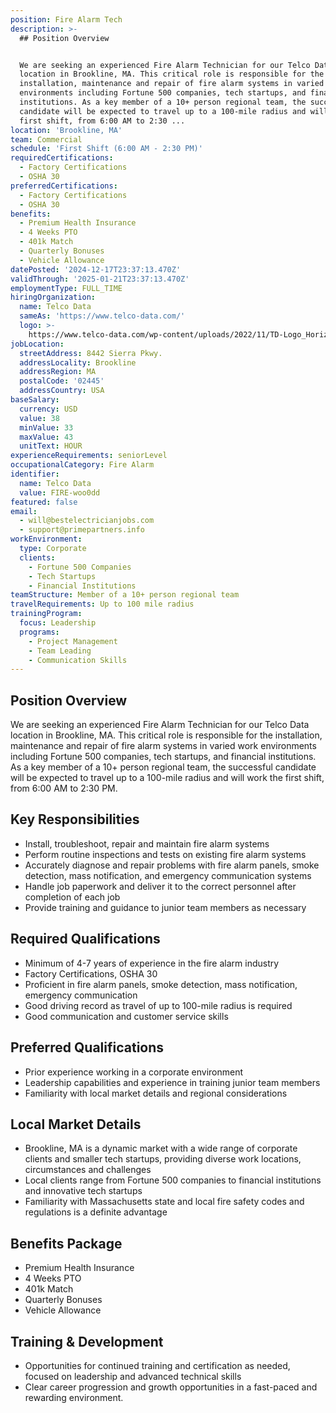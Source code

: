 ```yaml
---
position: Fire Alarm Tech
description: >-
  ## Position Overview


  We are seeking an experienced Fire Alarm Technician for our Telco Data
  location in Brookline, MA. This critical role is responsible for the
  installation, maintenance and repair of fire alarm systems in varied work
  environments including Fortune 500 companies, tech startups, and financial
  institutions. As a key member of a 10+ person regional team, the successful
  candidate will be expected to travel up to a 100-mile radius and will work the
  first shift, from 6:00 AM to 2:30 ...
location: 'Brookline, MA'
team: Commercial
schedule: 'First Shift (6:00 AM - 2:30 PM)'
requiredCertifications:
  - Factory Certifications
  - OSHA 30
preferredCertifications:
  - Factory Certifications
  - OSHA 30
benefits:
  - Premium Health Insurance
  - 4 Weeks PTO
  - 401k Match
  - Quarterly Bonuses
  - Vehicle Allowance
datePosted: '2024-12-17T23:37:13.470Z'
validThrough: '2025-01-21T23:37:13.470Z'
employmentType: FULL_TIME
hiringOrganization:
  name: Telco Data
  sameAs: 'https://www.telco-data.com/'
  logo: >-
    https://www.telco-data.com/wp-content/uploads/2022/11/TD-Logo_Horizontal_Color.webp
jobLocation:
  streetAddress: 8442 Sierra Pkwy.
  addressLocality: Brookline
  addressRegion: MA
  postalCode: '02445'
  addressCountry: USA
baseSalary:
  currency: USD
  value: 38
  minValue: 33
  maxValue: 43
  unitText: HOUR
experienceRequirements: seniorLevel
occupationalCategory: Fire Alarm
identifier:
  name: Telco Data
  value: FIRE-woo0dd
featured: false
email:
  - will@bestelectricianjobs.com
  - support@primepartners.info
workEnvironment:
  type: Corporate
  clients:
    - Fortune 500 Companies
    - Tech Startups
    - Financial Institutions
teamStructure: Member of a 10+ person regional team
travelRequirements: Up to 100 mile radius
trainingProgram:
  focus: Leadership
  programs:
    - Project Management
    - Team Leading
    - Communication Skills
---
```




## Position Overview

We are seeking an experienced Fire Alarm Technician for our Telco Data location in Brookline, MA. This critical role is responsible for the installation, maintenance and repair of fire alarm systems in varied work environments including Fortune 500 companies, tech startups, and financial institutions. As a key member of a 10+ person regional team, the successful candidate will be expected to travel up to a 100-mile radius and will work the first shift, from 6:00 AM to 2:30 PM.

## Key Responsibilities

- Install, troubleshoot, repair and maintain fire alarm systems
- Perform routine inspections and tests on existing fire alarm systems
- Accurately diagnose and repair problems with fire alarm panels, smoke detection, mass notification, and emergency communication systems
- Handle job paperwork and deliver it to the correct personnel after completion of each job
- Provide training and guidance to junior team members as necessary
  
## Required Qualifications

- Minimum of 4-7 years of experience in the fire alarm industry
- Factory Certifications, OSHA 30
- Proficient in fire alarm panels, smoke detection, mass notification, emergency communication
- Good driving record as travel of up to 100-mile radius is required
- Good communication and customer service skills

## Preferred Qualifications

- Prior experience working in a corporate environment
- Leadership capabilities and experience in training junior team members
- Familiarity with local market details and regional considerations

## Local Market Details

- Brookline, MA is a dynamic market with a wide range of corporate clients and smaller tech startups, providing diverse work locations, circumstances and challenges
- Local clients range from Fortune 500 companies to financial institutions and innovative tech startups
- Familiarity with Massachusetts state and local fire safety codes and regulations is a definite advantage

## Benefits Package

- Premium Health Insurance
- 4 Weeks PTO
- 401k Match
- Quarterly Bonuses
- Vehicle Allowance
  
## Training & Development

- Opportunities for continued training and certification as needed, focused on leadership and advanced technical skills
- Clear career progression and growth opportunities in a fast-paced and rewarding environment.
